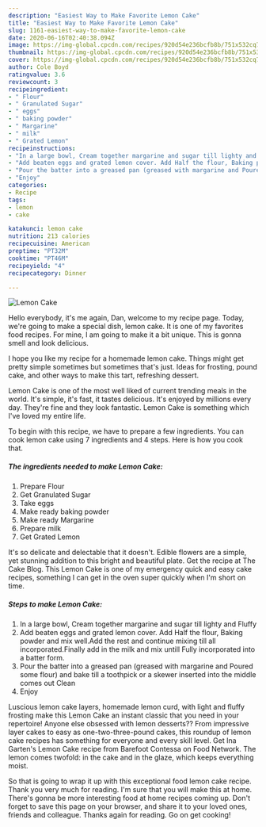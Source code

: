 ```yaml
---
description: "Easiest Way to Make Favorite Lemon Cake"
title: "Easiest Way to Make Favorite Lemon Cake"
slug: 1161-easiest-way-to-make-favorite-lemon-cake
date: 2020-06-16T02:40:38.094Z
image: https://img-global.cpcdn.com/recipes/920d54e236bcfb8b/751x532cq70/lemon-cake-recipe-main-photo.jpg
thumbnail: https://img-global.cpcdn.com/recipes/920d54e236bcfb8b/751x532cq70/lemon-cake-recipe-main-photo.jpg
cover: https://img-global.cpcdn.com/recipes/920d54e236bcfb8b/751x532cq70/lemon-cake-recipe-main-photo.jpg
author: Cole Boyd
ratingvalue: 3.6
reviewcount: 3
recipeingredient:
- " Flour"
- " Granulated Sugar"
- " eggs"
- " baking powder"
- " Margarine"
- " milk"
- " Grated Lemon"
recipeinstructions:
- "In a large bowl, Cream together margarine and sugar till lighty and Fluffy"
- "Add beaten eggs and grated lemon cover. Add Half the flour, Baking powder and mix well.Add the rest and continue mixing till all incorporated.Finally add in the milk and mix untill Fully incorporated into a batter form."
- "Pour the batter into a greased pan (greased with margarine and Poured some flour) and bake till a toothpick or a skewer inserted into the middle comes out Clean"
- "Enjoy"
categories:
- Recipe
tags:
- lemon
- cake

katakunci: lemon cake 
nutrition: 213 calories
recipecuisine: American
preptime: "PT32M"
cooktime: "PT46M"
recipeyield: "4"
recipecategory: Dinner

---
```



![Lemon Cake](https://img-global.cpcdn.com/recipes/920d54e236bcfb8b/751x532cq70/lemon-cake-recipe-main-photo.jpg)

Hello everybody, it's me again, Dan, welcome to my recipe page. Today, we're going to make a special dish, lemon cake. It is one of my favorites food recipes. For mine, I am going to make it a bit unique. This is gonna smell and look delicious.

I hope you like my recipe for a homemade lemon cake. Things might get pretty simple sometimes but sometimes that&#39;s just. Ideas for frosting, pound cake, and other ways to make this tart, refreshing dessert.

Lemon Cake is one of the most well liked of current trending meals in the world. It's simple, it's fast, it tastes delicious. It's enjoyed by millions every day. They're fine and they look fantastic. Lemon Cake is something which I've loved my entire life.


To begin with this recipe, we have to prepare a few ingredients. You can cook lemon cake using 7 ingredients and 4 steps. Here is how you cook that.

<!--inarticleads1-->

##### The ingredients needed to make Lemon Cake:

1. Prepare  Flour
1. Get  Granulated Sugar
1. Take  eggs
1. Make ready  baking powder
1. Make ready  Margarine
1. Prepare  milk
1. Get  Grated Lemon


It&#39;s so delicate and delectable that it doesn&#39;t. Edible flowers are a simple, yet stunning addition to this bright and beautiful plate. Get the recipe at The Cake Blog. This Lemon Cake is one of my emergency quick and easy cake recipes, something I can get in the oven super quickly when I&#39;m short on time. 

<!--inarticleads2-->

##### Steps to make Lemon Cake:

1. In a large bowl, Cream together margarine and sugar till lighty and Fluffy
1. Add beaten eggs and grated lemon cover. Add Half the flour, Baking powder and mix well.Add the rest and continue mixing till all incorporated.Finally add in the milk and mix untill Fully incorporated into a batter form.
1. Pour the batter into a greased pan (greased with margarine and Poured some flour) and bake till a toothpick or a skewer inserted into the middle comes out Clean
1. Enjoy


Luscious lemon cake layers, homemade lemon curd, with light and fluffy frosting make this Lemon Cake an instant classic that you need in your repertoire! Anyone else obsessed with lemon desserts?? From impressive layer cakes to easy as one-two-three-pound cakes, this roundup of lemon cake recipes has something for everyone and every skill level. Get Ina Garten&#39;s Lemon Cake recipe from Barefoot Contessa on Food Network. The lemon comes twofold: in the cake and in the glaze, which keeps everything moist. 

So that is going to wrap it up with this exceptional food lemon cake recipe. Thank you very much for reading. I'm sure that you will make this at home. There's gonna be more interesting food at home recipes coming up. Don't forget to save this page on your browser, and share it to your loved ones, friends and colleague. Thanks again for reading. Go on get cooking!
